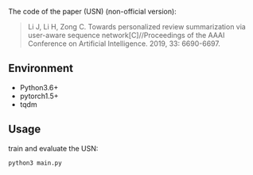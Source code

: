The code of the paper (USN) (non-official version):

> Li J, Li H, Zong C. Towards personalized review summarization via user-aware sequence network[C]//Proceedings of the AAAI Conference on Artificial Intelligence. 2019, 33: 6690-6697.



## Environment

- Python3.6+
- pytorch1.5+
- tqdm

## Usage

train and evaluate the USN:

```
python3 main.py
```

